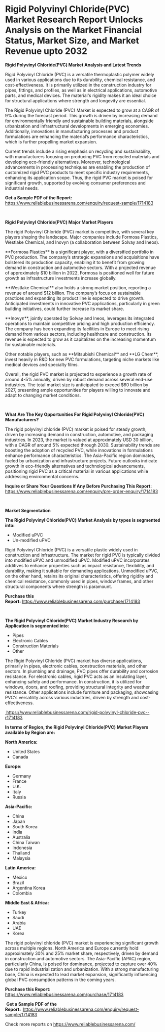 <p><h1>Rigid Polyvinyl Chloride(PVC) Market Research Report Unlocks Analysis on the Market Financial Status, Market Size, and Market Revenue upto 2032</h1></p><p><strong>Rigid Polyvinyl Chloride(PVC) Market Analysis and Latest Trends</strong></p>
<p><p>Rigid Polyvinyl Chloride (PVC) is a versatile thermoplastic polymer widely used in various applications due to its durability, chemical resistance, and cost-effectiveness. It is primarily utilized in the construction industry for pipes, fittings, and profiles, as well as in electrical applications, automotive parts, and medical devices. The material's rigidity makes it an ideal choice for structural applications where strength and longevity are essential.</p><p>The Rigid Polyvinyl Chloride (PVC) Market is expected to grow at a CAGR of 9% during the forecast period. This growth is driven by increasing demand for environmentally friendly and sustainable building materials, alongside urbanization and infrastructural developments in emerging economies. Additionally, innovations in manufacturing processes and product formulations are enhancing the material’s performance characteristics, which is further propelling market expansion.</p><p>Current trends include a rising emphasis on recycling and sustainability, with manufacturers focusing on producing PVC from recycled materials and developing eco-friendly alternatives. Moreover, technological advancements in processing techniques are enabling the production of customized rigid PVC products to meet specific industry requirements, enhancing its application scope. Thus, the rigid PVC market is poised for significant growth, supported by evolving consumer preferences and industrial needs.</p></p>
<p><strong>Get a Sample PDF of the Report:&nbsp;</strong> <a href="https://www.reliablebusinessarena.com/enquiry/request-sample/1714183?utm_campaign=2532&utm_medium=2&utm_source=Github&utm_content=ia&utm_term=28032025&utm_id=rigid-polyvinyl-chloridepvc">https://www.reliablebusinessarena.com/enquiry/request-sample/1714183</a></p>
<p>&nbsp;</p>
<p><strong>Rigid Polyvinyl Chloride(PVC) Major Market Players</strong></p>
<p><p>The rigid Polyvinyl Chloride (PVC) market is competitive, with several key players shaping the landscape. Major companies include Formosa Plastics, Westlake Chemical, and Inovyn (a collaboration between Solvay and Ineos). </p><p>**Formosa Plastics** is a significant player, with a diversified portfolio in PVC production. The company’s strategic expansions and acquisitions have bolstered its production capacity, enabling it to benefit from growing demand in construction and automotive sectors. With a projected revenue of approximately $10 billion in 2022, Formosa is positioned well for future growth as infrastructure investments increase globally.</p><p>**Westlake Chemical** also holds a strong market position, reporting a revenue of around $12 billion. The company’s focus on sustainable practices and expanding its product line is expected to drive growth. Anticipated investments in innovative PVC applications, particularly in green building initiatives, could further increase its market share.</p><p>**Inovyn**, jointly operated by Solvay and Ineos, leverages its integrated operations to maintain competitive pricing and high production efficiency. The company has been expanding its facilities in Europe to meet rising demand from various sectors, including healthcare and construction. Its revenue is expected to grow as it capitalizes on the increasing momentum for sustainable materials.</p><p>Other notable players, such as **Mitsubishi Chemical** and **LG Chem**, invest heavily in R&D for new PVC formulations, targeting niche markets like medical devices and specialty films. </p><p>Overall, the rigid PVC market is projected to experience a growth rate of around 4-5% annually, driven by robust demand across several end-use industries. The total market size is anticipated to exceed $60 billion by 2027, presenting ample opportunities for players willing to innovate and adapt to changing market conditions.</p></p>
<p>&nbsp;</p>
<p><strong>What Are The Key Opportunities For Rigid Polyvinyl Chloride(PVC) Manufacturers?</strong></p>
<p><p>The rigid polyvinyl chloride (PVC) market is poised for steady growth, driven by increasing demand in construction, automotive, and packaging industries. In 2023, the market is valued at approximately USD 30 billion, with a CAGR of around 5% expected through 2030. Sustainability trends are boosting the adoption of recycled PVC, while innovations in formulations enhance performance characteristics. The Asia-Pacific region dominates, fueled by urbanization and infrastructure projects. Future outlooks indicate growth in eco-friendly alternatives and technological advancements, positioning rigid PVC as a critical material in various applications while addressing environmental concerns.</p></p>
<p><strong>Inquire or Share Your Questions If Any Before Purchasing This Report:</strong> <a href="https://www.reliablebusinessarena.com/enquiry/pre-order-enquiry/1714183?utm_campaign=2532&utm_medium=2&utm_source=Github&utm_content=ia&utm_term=28032025&utm_id=rigid-polyvinyl-chloridepvc">https://www.reliablebusinessarena.com/enquiry/pre-order-enquiry/1714183</a></p>
<p>&nbsp;</p>
<p><strong>Market Segmentation</strong></p>
<p><strong>The Rigid Polyvinyl Chloride(PVC) Market Analysis by types is segmented into:</strong></p>
<p><ul><li>Modified uPVC</li><li>Un-modified uPVC</li></ul></p>
<p><p>Rigid Polyvinyl Chloride (PVC) is a versatile plastic widely used in construction and infrastructure. The market for rigid PVC is typically divided into modified uPVC and unmodified uPVC. Modified uPVC incorporates additives to enhance properties such as impact resistance, flexibility, and durability, making it suitable for demanding applications. Unmodified uPVC, on the other hand, retains its original characteristics, offering rigidity and chemical resistance, commonly used in pipes, window frames, and other structural components where strength is paramount.</p></p>
<p><strong>Purchase this Report:&nbsp;</strong><a href="https://www.reliablebusinessarena.com/purchase/1714183?utm_campaign=2532&utm_medium=2&utm_source=Github&utm_content=ia&utm_term=28032025&utm_id=rigid-polyvinyl-chloridepvc">https://www.reliablebusinessarena.com/purchase/1714183</a></p>
<p>&nbsp;</p>
<p><strong>The Rigid Polyvinyl Chloride(PVC) Market Industry Research by Application is segmented into:</strong></p>
<p><ul><li>Pipes</li><li>Electronic Cables</li><li>Construction Materials</li><li>Other</li></ul></p>
<p><p>The Rigid Polyvinyl Chloride (PVC) market has diverse applications, primarily in pipes, electronic cables, construction materials, and other sectors. In plumbing and drainage, PVC pipes offer durability and corrosion resistance. For electronic cables, rigid PVC acts as an insulating layer, enhancing safety and performance. In construction, it is utilized for windows, doors, and roofing, providing structural integrity and weather resistance. Other applications include furniture and packaging, showcasing PVC's versatility across various industries, driven by strength and cost-effectiveness.</p></p>
<p><a href="https://www.reliablebusinessarena.com/rigid-polyvinyl-chloride-pvc--r1714183?utm_campaign=2532&utm_medium=2&utm_source=Github&utm_content=ia&utm_term=28032025&utm_id=rigid-polyvinyl-chloridepvc">&nbsp;https://www.reliablebusinessarena.com/rigid-polyvinyl-chloride-pvc--r1714183</a></p>
<p><strong>In terms of Region, the Rigid Polyvinyl Chloride(PVC) Market Players available by Region are:</strong></p>
<p>
    <p> <strong> North America: </strong>
        <ul>
            <li>United States</li>
            <li>Canada</li>
        </ul>
        </p> 
    <p> <strong> Europe: </strong>
        <ul>
            <li>Germany</li>
            <li>France</li>
            <li>U.K.</li>
            <li>Italy</li>
            <li>Russia</li>
        </ul>
        </p> 
    <p> <strong> Asia-Pacific: </strong>
        <ul>
            <li>China</li>
            <li>Japan</li>
            <li>South Korea</li>
            <li>India</li>
            <li>Australia</li>
            <li>China Taiwan</li>
            <li>Indonesia</li>
            <li>Thailand</li>
            <li>Malaysia</li>
        </ul>
        </p> 
    <p> <strong> Latin America: </strong>
        <ul>
            <li>Mexico</li>
            <li>Brazil</li>
            <li>Argentina Korea</li>
            <li>Colombia</li>
        </ul>
        </p> 
    <p> <strong> Middle East & Africa: </strong>
        <ul>
            <li>Turkey</li>
            <li>Saudi</li>
            <li>Arabia</li>
            <li>UAE</li>
            <li>Korea</li>
        </ul>
    </p>
    </p>
<p><p>The rigid polyvinyl chloride (PVC) market is experiencing significant growth across multiple regions. North America and Europe currently hold approximately 30% and 25% market share, respectively, driven by demand in construction and automotive sectors. The Asia-Pacific (APAC) region, particularly China, is poised for dominance, projected to capture over 40% due to rapid industrialization and urbanization. With a strong manufacturing base, China is expected to lead market expansion, significantly influencing global PVC consumption patterns in the coming years.</p></p>
<p><strong>Purchase this Report: </strong><a href="https://www.reliablebusinessarena.com/purchase/1714183?utm_campaign=2532&utm_medium=2&utm_source=Github&utm_content=ia&utm_term=28032025&utm_id=rigid-polyvinyl-chloridepvc">https://www.reliablebusinessarena.com/purchase/1714183</a></p>
<p>&nbsp;<strong>Get a Sample PDF of the Report:&nbsp;&nbsp;</strong><a href="https://www.reliablebusinessarena.com/enquiry/request-sample/1714183?utm_campaign=2532&utm_medium=2&utm_source=Github&utm_content=ia&utm_term=28032025&utm_id=rigid-polyvinyl-chloridepvc">https://www.reliablebusinessarena.com/enquiry/request-sample/1714183</a></p>
<p><strong></strong></p>
<p>Check more reports on <a href="https://www.reliablebusinessarena.com/?utm_campaign=2532&utm_medium=2&utm_source=Github&utm_content=ia&utm_term=28032025&utm_id=rigid-polyvinyl-chloridepvc">https://www.reliablebusinessarena.com/</a></p>